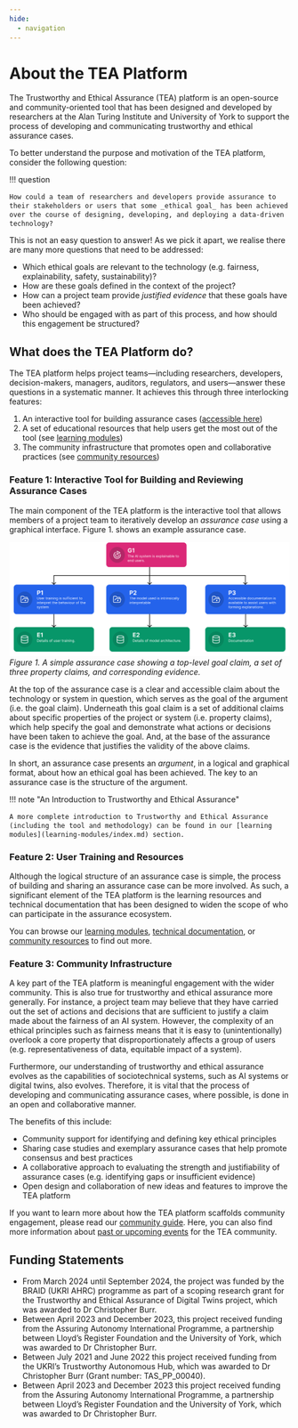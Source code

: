 ```yaml
---
hide:
  - navigation
---
```


# About the TEA Platform

The Trustworthy and Ethical Assurance (TEA) platform is an open-source and community-oriented tool that has been designed and developed by researchers at the Alan Turing Institute and University of York to support the process of developing and communicating trustworthy and ethical assurance cases.

To better understand the purpose and motivation of the TEA platform, consider the following question:

!!! question

    How could a team of researchers and developers provide assurance to their stakeholders or users that some _ethical goal_ has been achieved over the course of designing, developing, and deploying a data-driven technology?

This is not an easy question to answer! As we pick it apart, we realise there are many more questions that need to be addressed:

-   Which ethical goals are relevant to the technology (e.g. fairness, explainability, safety, sustainability)?
-   How are these goals defined in the context of the project?
-   How can a project team provide _justified evidence_ that these goals have been achieved?
-   Who should be engaged with as part of this process, and how should this engagement be structured?

## What does the TEA Platform do?

The TEA platform helps project teams—including researchers, developers, decision-makers, managers, auditors, regulators, and users—answer these questions in a systematic manner.
It achieves this through three interlocking features:

1. An interactive tool for building assurance cases ([accessible here](https://assuranceplatform.azurewebsites.net/))
2. A set of educational resources that help users get the most out of the tool (see [learning modules](learning-modules/index.md))
3. The community infrastructure that promotes open and collaborative practices (see [community resources](community/index.md))

### Feature 1: Interactive Tool for Building and Reviewing Assurance Cases

The main component of the TEA platform is the interactive tool that allows members of a project team to iteratively develop an _assurance case_ using a graphical interface.
Figure 1. shows an example assurance case.

![A simple assurance case showing a top-level goal claim, a set of three property claims, and corresponding evidence.](assets/images/about-page-example.svg)
_Figure 1. A simple assurance case showing a top-level goal claim, a set of three property claims, and corresponding evidence._

At the top of the assurance case is a clear and accessible claim about the technology or system in question, which serves as the goal of the argument (i.e. the goal claim).
Underneath this goal claim is a set of additional claims about specific properties of the project or system (i.e. property claims), which help specify the goal and demonstrate what actions or decisions have been taken to achieve the goal.
And, at the base of the assurance case is the evidence that justifies the validity of the above claims.

In short, an assurance case presents an _argument_, in a logical and graphical format, about how an ethical goal has been achieved.
The key to an assurance case is the structure of the argument.

!!! note "An Introduction to Trustworthy and Ethical Assurance"

    A more complete introduction to Trustworthy and Ethical Assurance (including the tool and methodology) can be found in our [learning modules](learning-modules/index.md) section.

### Feature 2: User Training and Resources

Although the logical structure of an assurance case is simple, the process of building and sharing an assurance case can be more involved.
As such, a significant element of the TEA platform is the learning resources and technical documentation that has been designed to widen the scope of who can participate in the assurance ecosystem.

You can browse our [learning modules](learning-modules/index.md), [technical documentation](technical-documentation/index.md), or [community resources](community/index.md) to find out more.

### Feature 3: Community Infrastructure

A key part of the TEA platform is meaningful engagement with the wider community.
This is also true for trustworthy and ethical assurance more generally.
For instance, a project team may believe that they have carried out the set of actions and decisions that are sufficient to justify a claim made about the fairness of an AI system.
However, the complexity of an ethical principles such as fairness means that it is easy to (unintentionally) overlook a core property that disproportionately affects a group of users (e.g. representativeness of data, equitable impact of a system).

Furthermore, our understanding of trustworthy and ethical assurance evolves as
the capabilities of sociotechnical systems, such as AI systems or digital twins,
also evolves. Therefore, it is vital that the process of developing and
communicating assurance cases, where possible, is done in an open and
collaborative manner.

The benefits of this include:

- Community support for identifying and defining key ethical principles
- Sharing case studies and exemplary assurance cases that help promote consensus
  and best practices
- A collaborative approach to evaluating the strength and justifiability of
  assurance cases (e.g. identifying gaps or insufficient evidence)
- Open design and collaboration of new ideas and features to improve the TEA
  platform

If you want to learn more about how the TEA platform scaffolds community engagement, please read our [community guide](community/index.md).
Here, you can also find more information about [past or upcoming events](blog/index.md) for the TEA community.

## Funding Statements

- From March 2024 until September 2024, the project was funded by the BRAID (UKRI AHRC) programme as part of a scoping research grant for the Trustworthy and Ethical Assurance of Digital Twins project, which was awarded to Dr Christopher Burr.
- Between April 2023 and December 2023, this project received funding from the Assuring Autonomy International Programme, a partnership between Lloyd’s Register Foundation and the University of York, which was awarded to Dr Christopher Burr.
- Between July 2021 and June 2022 this project received funding from the UKRI’s Trustworthy Autonomous Hub, which was awarded to Dr Christopher Burr (Grant number: TAS_PP_00040).
- Between April 2023 and December 2023 this project received funding from the Assuring Autonomy International Programme, a partnership between Lloyd’s Register Foundation and the University of York, which was awarded to Dr Christopher Burr.
